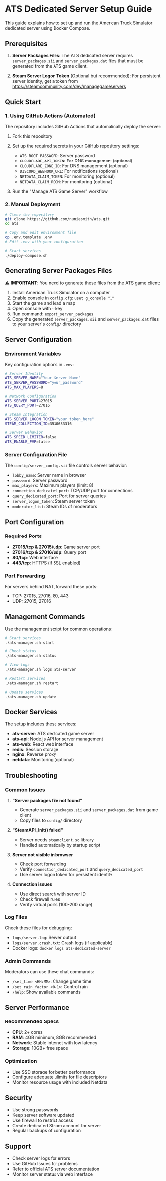 # ATS Dedicated Server Setup Guide

This guide explains how to set up and run the American Truck Simulator dedicated server using Docker Compose.

## Prerequisites

1. **Server Packages Files**: The ATS dedicated server requires `server_packages.sii` and `server_packages.dat` files that must be generated from the ATS game client.

2. **Steam Server Logon Token** (Optional but recommended): For persistent server identity, get a token from https://steamcommunity.com/dev/managegameservers

## Quick Start

### 1. Using GitHub Actions (Automated)

The repository includes GitHub Actions that automatically deploy the server:

1. Fork this repository
2. Set up the required secrets in your GitHub repository settings:
   - `ATS_ROOT_PASSWORD`: Server password 
   - `CLOUDFLARE_API_TOKEN`: For DNS management (optional)
   - `CLOUDFLARE_ZONE_ID`: For DNS management (optional)
   - `DISCORD_WEBHOOK_URL`: For notifications (optional)
   - `NETDATA_CLAIM_TOKEN`: For monitoring (optional)
   - `NETDATA_CLAIM_ROOM`: For monitoring (optional)

3. Run the "Manage ATS Game Server" workflow

### 2. Manual Deployment

```bash
# Clone the repository
git clone https://github.com/nuniesmith/ats.git
cd ats

# Copy and edit environment file
cp .env.template .env
# Edit .env with your configuration

# Start services
./deploy-compose.sh
```

## Generating Server Packages Files

⚠️ **IMPORTANT**: You need to generate these files from the ATS game client:

1. Install American Truck Simulator on a computer
2. Enable console in `config.cfg`: `uset g_console "1"`
3. Start the game and load a map
4. Open console with `~` key
5. Run command: `export_server_packages`
6. Copy the generated `server_packages.sii` and `server_packages.dat` files to your server's `config/` directory

## Server Configuration

### Environment Variables

Key configuration options in `.env`:

```bash
# Server Identity
ATS_SERVER_NAME="Your Server Name"
ATS_SERVER_PASSWORD="your_password"
ATS_MAX_PLAYERS=8

# Network Configuration  
ATS_SERVER_PORT=27015
ATS_QUERY_PORT=27016

# Steam Integration
ATS_SERVER_LOGON_TOKEN="your_token_here"
STEAM_COLLECTION_ID=3530633316

# Server Behavior
ATS_SPEED_LIMITER=false
ATS_ENABLE_PVP=false
```

### Server Configuration File

The `config/server_config.sii` file controls server behavior:

- `lobby_name`: Server name in browser
- `password`: Server password
- `max_players`: Maximum players (limit: 8)
- `connection_dedicated_port`: TCP/UDP port for connections
- `query_dedicated_port`: Port for server queries
- `server_logon_token`: Steam server token
- `moderator_list`: Steam IDs of moderators

## Port Configuration

### Required Ports

- **27015/tcp & 27015/udp**: Game server port
- **27016/tcp & 27016/udp**: Query port  
- **80/tcp**: Web interface
- **443/tcp**: HTTPS (if SSL enabled)

### Port Forwarding

For servers behind NAT, forward these ports:
- TCP: 27015, 27016, 80, 443
- UDP: 27015, 27016

## Management Commands

Use the management script for common operations:

```bash
# Start services
./ats-manager.sh start

# Check status
./ats-manager.sh status

# View logs
./ats-manager.sh logs ats-server

# Restart services
./ats-manager.sh restart

# Update services
./ats-manager.sh update
```

## Docker Services

The setup includes these services:

- **ats-server**: ATS dedicated game server
- **ats-api**: Node.js API for server management
- **ats-web**: React web interface
- **redis**: Session storage
- **nginx**: Reverse proxy
- **netdata**: Monitoring (optional)

## Troubleshooting

### Common Issues

1. **"Server packages file not found"**
   - Generate `server_packages.sii` and `server_packages.dat` from game client
   - Copy files to `config/` directory

2. **"SteamAPI_Init() failed"**
   - Server needs `steamclient.so` library
   - Handled automatically by startup script

3. **Server not visible in browser**
   - Check port forwarding
   - Verify `connection_dedicated_port` and `query_dedicated_port`
   - Use server logon token for persistent identity

4. **Connection issues**
   - Use direct search with server ID
   - Check firewall rules
   - Verify virtual ports (100-200 range)

### Log Files

Check these files for debugging:
- `logs/server.log`: Server output
- `logs/server.crash.txt`: Crash logs (if applicable)
- Docker logs: `docker logs ats-dedicated-server`

### Admin Commands

Moderators can use these chat commands:
- `/set_time <HH:MM>`: Change game time
- `/set_rain_factor <0-1>`: Control rain
- `/help`: Show available commands

## Server Performance

### Recommended Specs

- **CPU**: 2+ cores
- **RAM**: 4GB minimum, 8GB recommended  
- **Network**: Stable internet with low latency
- **Storage**: 10GB+ free space

### Optimization

- Use SSD storage for better performance
- Configure adequate ulimits for file descriptors
- Monitor resource usage with included Netdata

## Security

- Use strong passwords
- Keep server software updated
- Use firewall to restrict access
- Create dedicated Steam account for server
- Regular backups of configuration

## Support

- Check server logs for errors
- Use GitHub Issues for problems
- Refer to official ATS server documentation
- Monitor server status via web interface
